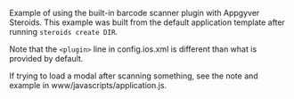 Example of using the built-in barcode scanner plugin with Appgyver Steroids. This example was built from the default application template after running ```steroids create DIR```.

Note that the ```<plugin>``` line in config.ios.xml is different than what is provided by default.

If trying to load a modal after scanning something, see the note and example in www/javascripts/application.js.
